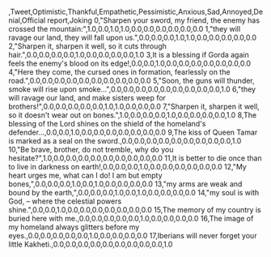 ,Tweet,Optimistic,Thankful,Empathetic,Pessimistic,Anxious,Sad,Annoyed,Denial,Official report,Joking
0,"Sharpen your sword, my friend, the enemy has crossed the mountain:",1.0,0.0,1.0,1.0,0.0,0.0,0.0,0.0,0.0,0.0
1,"they will ravage our land, they will fall upon us.",0.0,0.0,0.0,1.0,1.0,0.0,0.0,0.0,0.0,0.0
2,"Sharpen it, sharpen it well, so it cuts through hair.",0.0,0.0,0.0,0.0,1.0,0.0,0.0,0.0,0.0,1.0
3,It is a blessing if Gorda again feels the enemy's blood on its edge!,0.0,0.0,1.0,0.0,0.0,0.0,0.0,0.0,0.0,0.0
4,"Here they come, the cursed ones in formation, fearlessly on the road.",0.0,0.0,0.0,0.0,0.0,0.0,0.0,0.0,0.0,0.0
5,"Soon, the guns will thunder, smoke will rise upon smoke...",0.0,0.0,0.0,0.0,0.0,0.0,0.0,0.0,0.0,1.0
6,"they will ravage our land, and make sisters weep for brothers!",0.0,0.0,0.0,0.0,0.0,1.0,1.0,0.0,0.0,0.0
7,"Sharpen it, sharpen it well, so it doesn't wear out on bones.",1.0,0.0,0.0,0.0,1.0,0.0,0.0,0.0,0.0,1.0
8,The blessing of the Lord shines on the shield of the homeland's defender...,0.0,0.0,1.0,0.0,0.0,0.0,0.0,0.0,0.0,0.0
9,The kiss of Queen Tamar is marked as a seal on the sword.,0.0,0.0,0.0,0.0,0.0,0.0,0.0,0.0,0.0,1.0
10,"Be brave, brother, do not tremble, why do you hesitate?",1.0,0.0,0.0,0.0,0.0,0.0,0.0,0.0,0.0,0.0
11,It is better to die once than to live in darkness on earth!,0.0,0.0,0.0,1.0,0.0,0.0,0.0,0.0,0.0,0.0
12,"My heart urges me, what can I do! I am but empty bones,",0.0,0.0,0.0,1.0,0.0,1.0,0.0,0.0,0.0,0.0
13,"my arms are weak and bound by the earth,",0.0,0.0,0.0,1.0,0.0,1.0,0.0,0.0,0.0,0.0
14,"my soul is with God, – where the celestial powers shine.",0.0,0.0,1.0,0.0,0.0,0.0,0.0,0.0,0.0,0.0
15,The memory of my country is buried here with me.,0.0,0.0,0.0,0.0,0.0,1.0,0.0,0.0,0.0,0.0
16,The image of my homeland always glitters before my eyes.,0.0,0.0,0.0,0.0,0.0,1.0,0.0,0.0,0.0,0.0
17,Iberians will never forget your little Kakheti.,0.0,0.0,0.0,0.0,0.0,0.0,0.0,0.0,0.0,1.0
